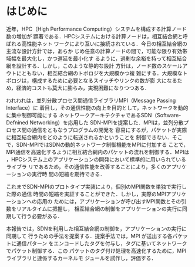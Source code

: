 # はじめに

<!-- 従来の静的な相互結合網の限界 -->
近年，HPC（High Performance Computing）システムを構成する計算ノード数の増加が
顕著である．HPCシステムにおける計算ノードは，相互結合網と呼ばれる高性能ネット
ワークにより互いに接続されている．今日の相互結合網の主流な設計方針では，あらか
じめ任意の計算ノードの間で，可能な限り有効帯域幅を最大化し，かつ遅延を最小化す
るように，過剰な余裕を持って相互結合網を設計する．しかし，このような静的な設計
方針は，ノード数のスケールアウトにともない，相互結合網のトポロジを大規模かつ複
雑にする．大規模なトポロジは，構成するために必要となるスイッチやリンクの数が膨
大になるため，経済的コストも莫大に膨らみ，実現困難になりつつある．

<!-- SDN-MPIの目的 -->
われわれは，並列分散プロセス間通信ライブラリMPI（Message Passing Interface）に
着目し，その通信性能の向上を目的として，ネットワークを動的に集中制御可能にする
ネットワークアーキテクチャであるSDN（Software-Defnined Networking）を応用した
SDN-MPIを提案した．MPIは，並列分散プロセス間の通信をともなうプログラムの開発を
容易にするが，パケットが実際に相互結合網内をどのように転送されるかということを
制御できない．そこで，SDN-MPIではSDNの動的ネットワーク制御機能をMPIに付加する
ことで，MPI通信を高速化するように相互結合網内のパケットの流れを制御する．MPIは
，HPCシステム上のアプリケーションの開発において標準的に用いられているライブラ
リであるため，その通信性能を改善することにより，多くのアプリケーションの実行時
間の短縮を期待できる．

<!-- 問題 -->
これまでSDN-MPIのプロトタイプ実装により，個別のMPI関数を単独で実行した際の通信
時間の短縮を実証することができた．しかし，実際のMPIアプリケーションへの応用の
ためには，アプリケーションが呼び出すMPI関数とその引数をリアルタイムに把握し，
相互結合網の制御をアプリケーションの実行に同期して行う必要がある．

本報告では，SDNを利用した相互結合網の制御を，アプリケーションの実行に同期して
行うための手法を提案する．提案手法では，MPI が送出する各パケットに通信パターン
をエンコードしたタグを付与し，タグに基いてネットワークでパケット制御する．この
パケットのタグ付け処理を高速化するために，MPIライブラリと連係するカーネルモ
ジュールを試作し，評価する．
